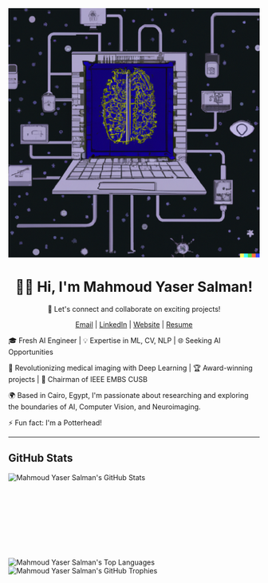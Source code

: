 <div align="center">
  <img src="assets\main.png" height="500" width="1200">
<h1>👋🏼 Hi, I'm Mahmoud Yaser Salman!</h1>
    <p>👯 Let's connect and collaborate on exciting projects!</p>
    <p>
        <a href="mailto:myaser@ieee.org">Email</a> | 
        <a href="https://www.linkedin.com">LinkedIn</a> | 
        <a href="https://myaser.vercel.app">Website</a> |
        <a href="https://myaser.vercel.app/about">Resume</a>
    </p>
</div>
    <p>🎓 Fresh AI Engineer | 💡 Expertise in ML, CV, NLP | 🌐 Seeking AI Opportunities</p>
    <p>🚀 Revolutionizing medical imaging with Deep Learning | 🏆 Award-winning projects | 💼 Chairman of IEEE EMBS CUSB</p>
    <p>🌍 Based in Cairo, Egypt, I'm passionate about researching and exploring the boundaries of AI, Computer Vision, and Neuroimaging.</p>
    <p>⚡ Fun fact: I'm a Potterhead!</p>
<hr>

## GitHub Stats

<div>
  <img height="170" align="left" src="https://github-readme-stats.vercel.app/api?username=mahmoud1yaser&count_private=true&include_all_commits=true&show_icons=true&line_height=27&theme=dark" alt="Mahmoud Yaser Salman's GitHub Stats" />
  <img src="https://github-readme-stats.vercel.app/api/top-langs/?username=mahmoud1yaser&hide=TeX&layout=compact&langs_count=8&theme=dark" alt="Mahmoud Yaser Salman's Top Languages" />
  <img src="https://github-profile-trophy.vercel.app/?username=mahmoud1yaser&theme=darkhub" alt="Mahmoud Yaser Salman's GitHub Trophies" /> 
</div>

